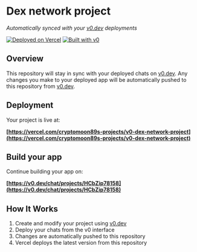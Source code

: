 # Dex network project

*Automatically synced with your [v0.dev](https://v0.dev) deployments*

[![Deployed on Vercel](https://img.shields.io/badge/Deployed%20on-Vercel-black?style=for-the-badge&logo=vercel)](https://vercel.com/cryptomoon89s-projects/v0-dex-network-project)
[![Built with v0](https://img.shields.io/badge/Built%20with-v0.dev-black?style=for-the-badge)](https://v0.dev/chat/projects/HCbZip78158)

## Overview

This repository will stay in sync with your deployed chats on [v0.dev](https://v0.dev).
Any changes you make to your deployed app will be automatically pushed to this repository from [v0.dev](https://v0.dev).

## Deployment

Your project is live at:

**[https://vercel.com/cryptomoon89s-projects/v0-dex-network-project](https://vercel.com/cryptomoon89s-projects/v0-dex-network-project)**

## Build your app

Continue building your app on:

**[https://v0.dev/chat/projects/HCbZip78158](https://v0.dev/chat/projects/HCbZip78158)**

## How It Works

1. Create and modify your project using [v0.dev](https://v0.dev)
2. Deploy your chats from the v0 interface
3. Changes are automatically pushed to this repository
4. Vercel deploys the latest version from this repository